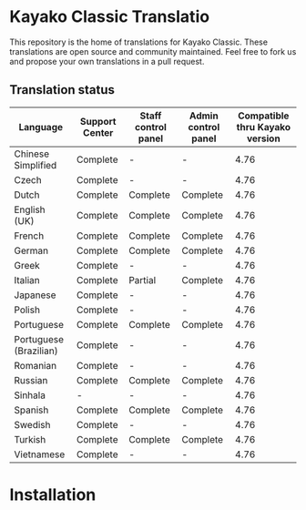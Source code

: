# Kayako Classic Translatio

This repository is the home of translations for Kayako Classic. These translations are open source and community maintained. Feel free to fork us and propose your own translations in a pull request.

Translation status
-------------------


| Language           	| Support Center 	| Staff control panel 	| Admin control panel 	| Compatible thru Kayako version 	|
|--------------------	|----------------	|---------------------	|---------------------	|---------------------	|
| Chinese Simplified 	| Complete       	| -             	| -             	| 4.76                   	|
| Czech              	| Complete       	| -             	| -             	| 4.76                   	|
| Dutch              	| Complete       	| Complete            	| Complete            	| 4.76                   	|
| English (UK)       	| Complete       	| Complete            	| Complete            	| 4.76                   	|
| French             	| Complete       	| Complete            	| Complete            	| 4.76                   	|
| German             	| Complete       	| Complete            	| Complete            	| 4.76                   	|
| Greek              	| Complete       	| -                   	| -                   	| 4.76                   	|
| Italian            	| Complete       	| Partial             	| Complete            	| 4.76                   	|
| Japanese           	| Complete       	| -                   	| -             	| 4.76                   	|
| Polish             	| Complete              	| -                   	| -             	| 4.76                   	|
| Portuguese             	| Complete              	| Complete                   	| Complete             	| 4.76                   	|
| Portuguese (Brazilian)             	| Complete              	| -                   	| -             	| 4.76                   	|
| Romanian             	| Complete              	| -                   	| -            	| 4.76                   	|
| Russian             	| Complete              	| Complete                   	| Complete            	| 4.76                   	|
| Sinhala             	| -              	| -                   	| -            	| 4.76                   	|
| Spanish             	| Complete              	| Complete                   	| Complete            	| 4.76                   	|
| Swedish             	| Complete              	| -                   	| -            	| 4.76                   	|
| Turkish             	| Complete              	| Complete                   	| Complete            	| 4.76                   	|
| Vietnamese             	| Complete              	| -                   	| -            	| 4.76                   	|

# Installation
